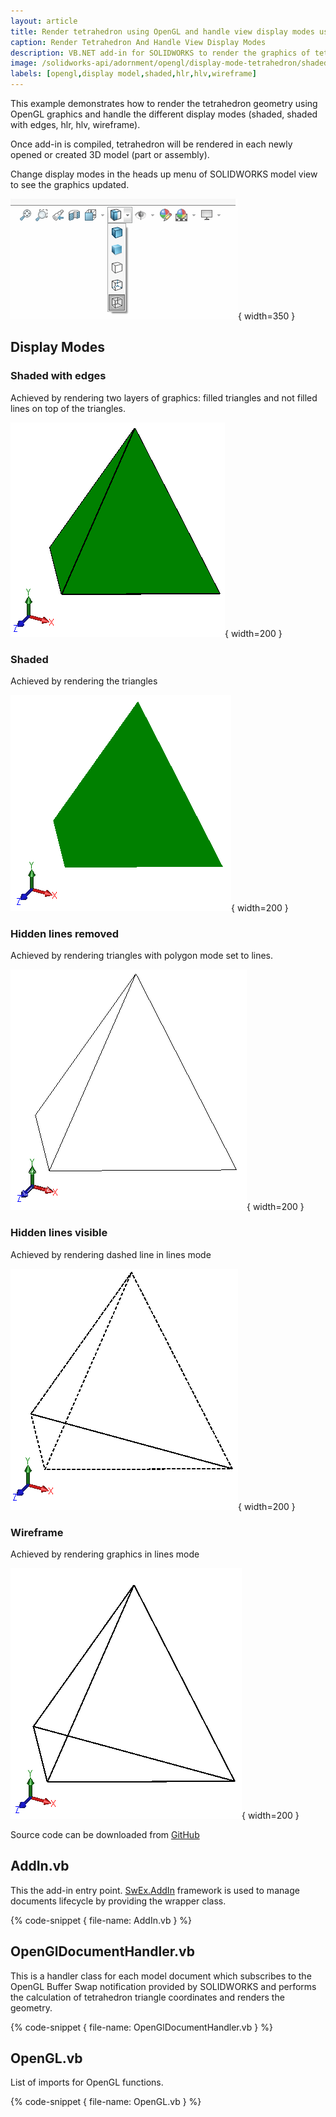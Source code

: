 ```yaml
---
layout: article
title: Render tetrahedron using OpenGL and handle view display modes using SOLIDWORKS API
caption: Render Tetrahedron And Handle View Display Modes
description: VB.NET add-in for SOLIDWORKS to render the graphics of tetrahedron in different display modes (shaded, shaded with edges, hlr, hlv, wireframe)
image: /solidworks-api/adornment/opengl/display-mode-tetrahedron/shaded-with-edges.png
labels: [opengl,display model,shaded,hlr,hlv,wireframe]
---
```

This example demonstrates how to render the tetrahedron geometry using OpenGL graphics and handle the different display modes (shaded, shaded with edges, hlr, hlv, wireframe).

Once add-in is compiled, tetrahedron will be rendered in each newly opened or created 3D model (part or assembly).

Change display modes in the heads up menu of SOLIDWORKS model view to see the graphics updated.

![Display modes in SOLIDWORKS model view](display-style.png){ width=350 }

## Display Modes

### Shaded with edges

Achieved by rendering two layers of graphics: filled triangles and not filled lines on top of the triangles.

![Shaded with edges display mode](shaded-with-edges.png){ width=200 }

### Shaded

Achieved by rendering the triangles

![Shaded](shaded.png){ width=200 }

### Hidden lines removed

Achieved by rendering triangles with polygon mode set to lines.

![Hidden lines removed display mode](hidden-lines-removed.png){ width=200 }

### Hidden lines visible

Achieved by rendering dashed line in lines mode

![Hidden lines visible display mode](hidden-lines-visible.png){ width=200 }

### Wireframe

Achieved by rendering graphics in lines mode

![Wireframe display mode](wireframe.png){ width=200 }

Source code can be downloaded from [GitHub](https://github.com/codestackdev/solidworks-api-examples/tree/master/swex/add-in/opengl/OglTetrahedron)

## AddIn.vb

This the add-in entry point. [SwEx.AddIn](/labs/solidworks/swex/add-in/) framework is used to manage documents lifecycle by providing the wrapper class.

{% code-snippet { file-name: AddIn.vb } %}

## OpenGlDocumentHandler.vb

This is a handler class for each model document which subscribes to the OpenGL Buffer Swap notification provided by SOLIDWORKS and performs the calculation of tetrahedron triangle coordinates and renders the geometry. 

{% code-snippet { file-name: OpenGlDocumentHandler.vb } %}

## OpenGL.vb

List of imports for OpenGL functions.

{% code-snippet { file-name: OpenGL.vb } %}

